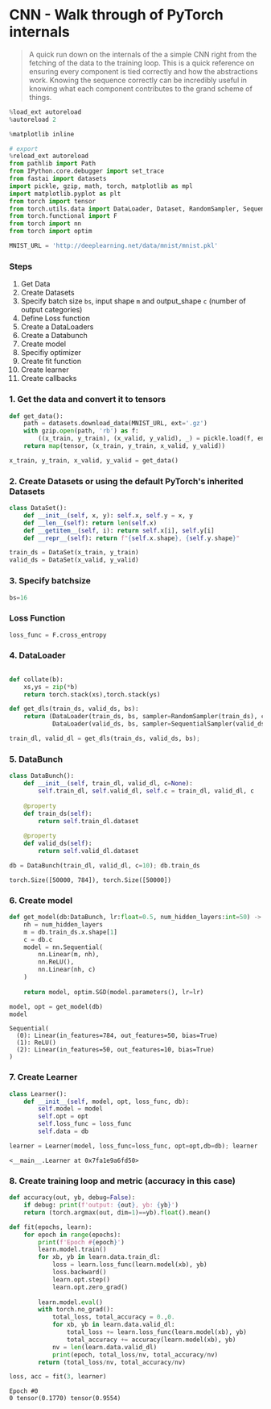 # CNN - Walk through of PyTorch internals 
> A quick run down on the internals of the a simple CNN right from the fetching of the data to the training loop. This is a quick reference on ensuring every component is tied correctly and how the abstractions work.
Knowing the sequence correctly can be incredibly useful in knowing what each component contributes to the grand scheme of things.



```python
%load_ext autoreload
%autoreload 2

%matplotlib inline
```

```python
# export
%reload_ext autoreload
from pathlib import Path
from IPython.core.debugger import set_trace
from fastai import datasets
import pickle, gzip, math, torch, matplotlib as mpl
import matplotlib.pyplot as plt
from torch import tensor
from torch.utils.data import DataLoader, Dataset, RandomSampler, SequentialSampler
from torch.functional import F
from torch import nn
from torch import optim

```

```python
MNIST_URL = 'http://deeplearning.net/data/mnist/mnist.pkl'
```

### Steps

1. Get Data
2. Create Datasets
3. Specify batch size `bs`, input shape `m` and output_shape `c` (number of output categories)
5. Define Loss function
4. Create a DataLoaders
5. Create a Databunch
6. Create model 
7. Specifiy optimizer
8. Create fit function 
9. Create learner
10. Create callbacks

### 1. Get the data and convert it to tensors

```python
def get_data():
    path = datasets.download_data(MNIST_URL, ext='.gz')
    with gzip.open(path, 'rb') as f:
        ((x_train, y_train), (x_valid, y_valid), _) = pickle.load(f, encoding='latin-1')
    return map(tensor, (x_train, y_train, x_valid, y_valid))
```

```python
x_train, y_train, x_valid, y_valid = get_data()
```

### 2. Create Datasets or using the default PyTorch's inherited Datasets

```python
class DataSet():
    def __init__(self, x, y): self.x, self.y = x, y
    def __len__(self): return len(self.x)
    def __getitem__(self, i): return self.x[i], self.y[i]
    def __repr__(self): return f"{self.x.shape}, {self.y.shape}"
```

```python
train_ds = DataSet(x_train, y_train)
valid_ds = DataSet(x_valid, y_valid)
```

### 3. Specify batchsize

```python
bs=16
```

### Loss Function

```python
loss_func = F.cross_entropy
```

### 4. DataLoader

```python

def collate(b):
    xs,ys = zip(*b)
    return torch.stack(xs),torch.stack(ys)

def get_dls(train_ds, valid_ds, bs):
    return (DataLoader(train_ds, bs, sampler=RandomSampler(train_ds), collate_fn=collate), 
            DataLoader(valid_ds, bs, sampler=SequentialSampler(valid_ds), collate_fn=collate))

train_dl, valid_dl = get_dls(train_ds, valid_ds, bs); 
```

### 5. DataBunch

```python
class DataBunch():
    def __init__(self, train_dl, valid_dl, c=None):
        self.train_dl, self.valid_dl, self.c = train_dl, valid_dl, c
    
    @property
    def train_ds(self):
        return self.train_dl.dataset
    
    @property
    def valid_ds(self):
        return self.valid_dl.dataset
```

```python
db = DataBunch(train_dl, valid_dl, c=10); db.train_ds
```




    torch.Size([50000, 784]), torch.Size([50000])



### 6. Create model

```python
def get_model(db:DataBunch, lr:float=0.5, num_hidden_layers:int=50) -> (nn.Sequential, optim.SGD):
    nh = num_hidden_layers
    m = db.train_ds.x.shape[1]
    c = db.c
    model = nn.Sequential(
        nn.Linear(m, nh),
        nn.ReLU(),
        nn.Linear(nh, c)
    )
    
    return model, optim.SGD(model.parameters(), lr=lr)
```

```python
model, opt = get_model(db)
model
```




    Sequential(
      (0): Linear(in_features=784, out_features=50, bias=True)
      (1): ReLU()
      (2): Linear(in_features=50, out_features=10, bias=True)
    )



### 7. Create Learner

```python
class Learner():
    def __init__(self, model, opt, loss_func, db):
        self.model = model
        self.opt = opt
        self.loss_func = loss_func
        self.data = db
```

```python
learner = Learner(model, loss_func=loss_func, opt=opt,db=db); learner
```




    <__main__.Learner at 0x7fa1e9a6fd50>



### 8. Create training loop and metric (accuracy in this case)

```python
def accuracy(out, yb, debug=False):
    if debug: print(f'output: {out}, yb: {yb}')
    return (torch.argmax(out, dim=1)==yb).float().mean()

def fit(epochs, learn):
    for epoch in range(epochs):
        print(f'Epoch #{epoch}')
        learn.model.train()
        for xb, yb in learn.data.train_dl:
            loss = learn.loss_func(learn.model(xb), yb)
            loss.backward()
            learn.opt.step()
            learn.opt.zero_grad()
            
        learn.model.eval()
        with torch.no_grad():
            total_loss, total_accuracy = 0.,0.
            for xb, yb in learn.data.valid_dl:
                total_loss += learn.loss_func(learn.model(xb), yb)
                total_accuracy += accuracy(learn.model(xb), yb)
            nv = len(learn.data.valid_dl)
            print(epoch, total_loss/nv, total_accuracy/nv)
        return (total_loss/nv, total_accuracy/nv)
```

```python
loss, acc = fit(3, learner)
```

    Epoch #0
    0 tensor(0.1770) tensor(0.9554)


